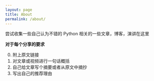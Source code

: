 ```yaml
---
layout: page
title: About
permalink: /about/
---
```


尝试收集一些自己认为不错的 Python 相关的一些文章，博客，演讲在这里

**对于每个分享的要求**

0. 附上原文链接
1. 对文章或视频进行一句话概括
2. 自己给文章写个摘要或者从原文中摘抄
3. 写出自己的推荐理由
